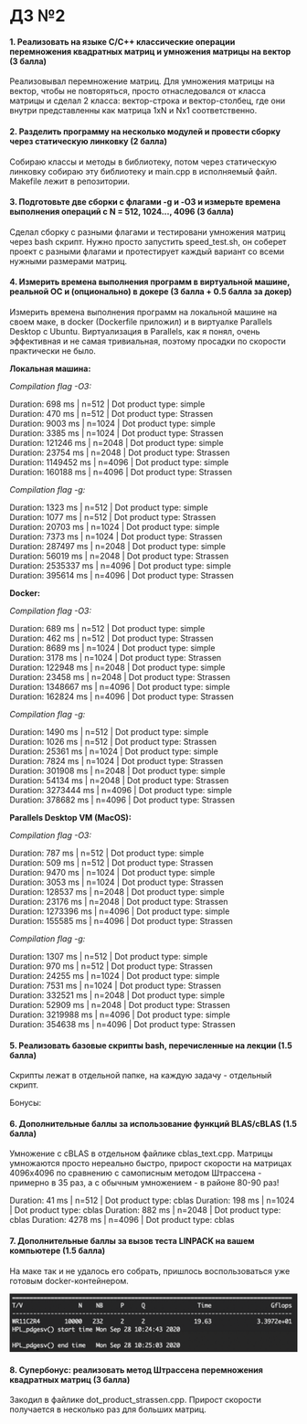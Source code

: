 # ДЗ №2

#### 1. Реализовать на языке C/C++ классические операции перемножения квадратных матриц и умножения матрицы на вектор (3 балла)

Реализовывал перемножение матриц. Для умножения матрицы на вектор, чтобы не повторяться, просто отнаследовался от класса матрицы и сделал 2 класса: вектор-строка и вектор-столбец, где они внутри представленны как матрица 1хN и Nх1 соответственно. 

#### 2. Разделить программу на несколько модулей и провести сборку через статическую линковку (2 балла)

Собираю классы и методы в библиотеку, потом через статическую линковку собираю эту библиотеку и main.cpp в исполняемый файл. Makefile лежит в репозитории.

#### 3. Подготовьте две сборки с флагами -g и  -O3 и измерьте времена выполнения операций с N = 512, 1024..., 4096 (3 балла)

Сделал сборку с разными флагами и тестировани умножения матриц через bash скрипт. Нужно просто запустить speed_test.sh, он соберет проект с разными флагами и протестирует каждый вариант со всеми нужными размерами матриц.

#### 4. Измерить времена выполнения программ в виртуальной машине, реальной ОС и (опционально) в докере (3 балла + 0.5 балла за докер)

Измерить времена выполнения программ на локальной машине на своем маке, в docker (Dockerfile приложил) и в виртуалке Parallels Desktop с Ubuntu. Виртуализация в Parallels, как я понял, очень эффективная и не самая тривиальная, поэтому просадки по скорости практически не было. 

**Локальная машина:**

*Compilation flag -O3:*

Duration: 698 ms | n=512 | Dot product type: simple  
Duration: 470 ms | n=512 | Dot product type: Strassen  
Duration: 9003 ms | n=1024 | Dot product type: simple  
Duration: 3385 ms | n=1024 | Dot product type: Strassen  
Duration: 121246 ms | n=2048 | Dot product type: simple  
Duration: 23754 ms | n=2048 | Dot product type: Strassen  
Duration: 1149452 ms | n=4096 | Dot product type: simple  
Duration: 160188 ms | n=4096 | Dot product type: Strassen  


*Compilation flag -g:*

Duration: 1323 ms | n=512 | Dot product type: simple  
Duration: 1077 ms | n=512 | Dot product type: Strassen  
Duration: 20703 ms | n=1024 | Dot product type: simple    
Duration: 7373 ms | n=1024 | Dot product type: Strassen  
Duration: 287497 ms | n=2048 | Dot product type: simple  
Duration: 56019 ms | n=2048 | Dot product type: Strassen  
Duration: 2535337 ms | n=4096 | Dot product type: simple  
Duration: 395614 ms | n=4096 | Dot product type: Strassen  

**Docker:**

*Compilation flag -O3:*

Duration: 689 ms | n=512 | Dot product type: simple  
Duration: 462 ms | n=512 | Dot product type: Strassen  
Duration: 8689 ms | n=1024 | Dot product type: simple  
Duration: 3178 ms | n=1024 | Dot product type: Strassen  
Duration: 122948 ms | n=2048 | Dot product type: simple  
Duration: 23458 ms | n=2048 | Dot product type: Strassen  
Duration: 1348667 ms | n=4096 | Dot product type: simple  
Duration: 162824 ms | n=4096 | Dot product type: Strassen  

*Compilation flag -g:*

Duration: 1490 ms | n=512 | Dot product type: simple  
Duration: 1026 ms | n=512 | Dot product type: Strassen  
Duration: 25361 ms | n=1024 | Dot product type: simple  
Duration: 7824 ms | n=1024 | Dot product type: Strassen  
Duration: 301908 ms | n=2048 | Dot product type: simple  
Duration: 54134 ms | n=2048 | Dot product type: Strassen  
Duration: 3273444 ms | n=4096 | Dot product type: simple  
Duration: 378682 ms | n=4096 | Dot product type: Strassen  


**Parallels Desktop VM (MacOS):**

*Compilation flag -O3:*

Duration: 787 ms | n=512 | Dot product type: simple  
Duration: 509 ms | n=512 | Dot product type: Strassen  
Duration: 9470 ms | n=1024 | Dot product type: simple  
Duration: 3053 ms | n=1024 | Dot product type: Strassen  
Duration: 128537 ms | n=2048 | Dot product type: simple  
Duration: 23176 ms | n=2048 | Dot product type: Strassen  
Duration: 1273396 ms | n=4096 | Dot product type: simple  
Duration: 155585 ms | n=4096 | Dot product type: Strassen  

*Compilation flag -g:*

Duration: 1307 ms | n=512 | Dot product type: simple  
Duration: 970 ms | n=512 | Dot product type: Strassen  
Duration: 24255 ms | n=1024 | Dot product type: simple  
Duration: 7531 ms | n=1024 | Dot product type: Strassen  
Duration: 332521 ms | n=2048 | Dot product type: simple  
Duration: 52909 ms | n=2048 | Dot product type: Strassen  
Duration: 3219988 ms | n=4096 | Dot product type: simple  
Duration: 354638 ms | n=4096 | Dot product type: Strassen  


#### 5. Реализовать базовые скрипты bash, перечисленные на лекции (1.5 балла)
Скрипты лежат в отдельной папке, на каждую задачу - отдельный скрипт.

Бонусы:

#### 6. Дополнительные баллы за использование функций BLAS/cBLAS (1.5 балла)

Умножение с cBLAS в отдельном файлике cblas_text.cpp. Матрицы умножаются просто нереально быстро, прирост скорости на матрицах 4096х4096 по сравнению с самописным методом Штрассена - примерно в 35 раз, а с обычным умножением - в районе 80-90 раз!

Duration: 41 ms | n=512 | Dot product type: cblas
Duration: 198 ms | n=1024 | Dot product type: cblas
Duration: 882 ms | n=2048 | Dot product type: cblas
Duration: 4278 ms | n=4096 | Dot product type: cblas

#### 7. Дополнительные баллы за вызов теста LINPACK на вашем компьютере (1.5 балла)

На маке так и не удалось его собрать, пришлось воспользоваться уже готовым docker-контейнером. 

![Linpack_results](/hw2/Linpack_results.png)

#### 8. Супербонус: реализовать метод Штрассена перемножения квадратных матриц (3 балла)

Закодил в файлике dot_product_strassen.cpp. Прирост скорости получается в несколько раз для больших матриц.


